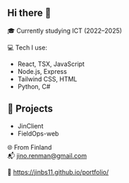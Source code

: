 ## Hi there 👋
🎓 Currently studying ICT (2022–2025)  

💻 Tech I use:
- React, TSX, JavaScript
- Node.js, Express
- Tailwind CSS, HTML
- Python, C#

## 🚀 Projects
- JinClient
- FieldOps-web

🌐 From Finland  
📬 jino.renman@gmail.com

🔗 https://jinbs11.github.io/portfolio/
